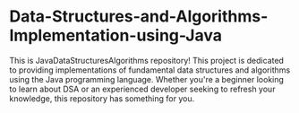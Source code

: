 # Data-Structures-and-Algorithms-Implementation-using-Java
This is JavaDataStructuresAlgorithms repository! This project is dedicated to providing implementations of fundamental data structures and algorithms using the Java programming language. Whether you're a beginner looking to learn about DSA or an experienced developer seeking to refresh your knowledge, this repository has something for you.
